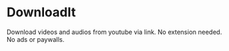 # DownloadIt
Download videos and audios from youtube via link. No extension needed. No ads or paywalls.
